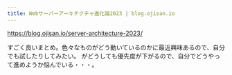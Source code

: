 ```yaml
---
title: Webサーバーアーキテクチャ進化論2023 | blog.ojisan.io
---
```


https://blog.ojisan.io/server-architecture-2023/

すごく良いまとめ。色々なものがどう動いているのかに最近興味あるので、自分でも試したりしてみたい。
がどうしても優先度が下がるので、自分でどうやって進めようか悩んでいる・・・。
